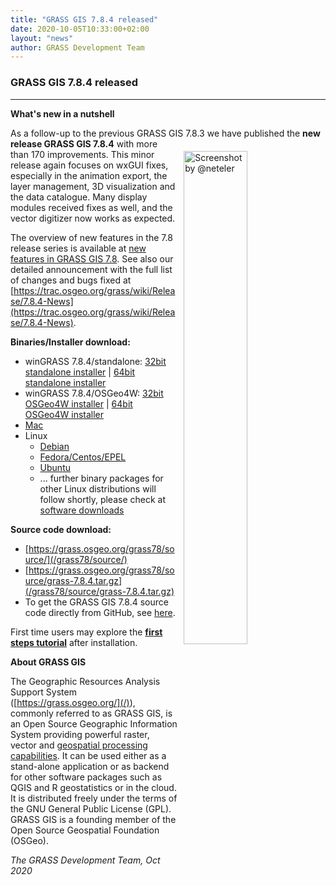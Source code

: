 ```yaml
---
title: "GRASS GIS 7.8.4 released"
date: 2020-10-05T10:33:00+02:00
layout: "news"
author: GRASS Development Team
---
```


### GRASS GIS 7.8.4 released

------------------------------------------------------------------------
**What's new in a nutshell**

As a follow-up to the previous GRASS GIS 7.8.3 we have published the
<img src="/images/gallery/lidar/openNRW_bonn_lidar_shaded_50cm_res.png" alt="Screenshot by @neteler" width="45%" style="float:right;padding-left:10px;padding-top:20px">
**new release GRASS GIS 7.8.4** with more than 170 improvements. 
This minor release again focuses on wxGUI fixes, especially in the
animation export, the layer management, 3D visualization and the data
catalogue. Many display modules received fixes as well, and the vector
digitizer now works as expected. 

The overview of new features in the 7.8 release series is available at 
[new features in GRASS GIS 7.8](https://trac.osgeo.org/grass/wiki/Grass7/NewFeatures78).
See also our detailed announcement with the full list of changes and 
bugs fixed at 
[https://trac.osgeo.org/grass/wiki/Release/7.8.4-News](https://trac.osgeo.org/grass/wiki/Release/7.8.4-News).

**Binaries/Installer download:**

- winGRASS 7.8.4/standalone: 
  [32bit standalone installer](/grass78/binary/mswindows/native/x86/WinGRASS-7.8.4-1-Setup-x86.exe) \| [64bit standalone installer](/grass78/binary/mswindows/native/x86_64/WinGRASS-7.8.4-1-Setup-x86_64.exe)
- winGRASS 7.8.4/OSGeo4W:
  [32bit OSGeo4W installer](http://download.osgeo.org/osgeo4w/osgeo4w-setup-x86.exe) \| [64bit OSGeo4W installer](http://download.osgeo.org/osgeo4w/osgeo4w-setup-x86_64.exe)
- [Mac](http://grassmac.wikidot.com/downloads)
- Linux
    - [Debian](https://tracker.debian.org/pkg/grass)
    - [Fedora/Centos/EPEL](https://src.fedoraproject.org/rpms/grass)
    - [Ubuntu](https://launchpad.net/~ubuntugis/+archive/ubuntu/ubuntugis-unstable/+packages?field.name_filter=grass)
    - ... further binary packages for other Linux distributions will follow shortly, please check at [software downloads](/download/software/index.html#g78x)

**Source code download:**

-   [https://grass.osgeo.org/grass78/source/](/grass78/source/)
-   [https://grass.osgeo.org/grass78/source/grass-7.8.4.tar.gz](/grass78/source/grass-7.8.4.tar.gz)
-   To get the GRASS GIS 7.8.4 source code directly from GitHub, see [here](https://github.com/OSGeo/grass/releases/tag/7.8.4).

First time users may explore the [**first steps tutorial**](/learn/) after
installation.

**About GRASS GIS**

The Geographic Resources Analysis Support System
([https://grass.osgeo.org/](/)), commonly referred to as GRASS GIS, is
an Open Source Geographic Information System providing powerful raster,
vector and [geospatial processing capabilities](https://grass.osgeo.org/learn/overview/).
It can be used either as a stand-alone application or as backend for other
software packages such as QGIS and R geostatistics or in the cloud. It is
distributed freely under the terms of the GNU General Public License (GPL).
GRASS GIS is a founding member of the Open Source Geospatial Foundation (OSGeo).

*The GRASS Development Team, Oct 2020*
